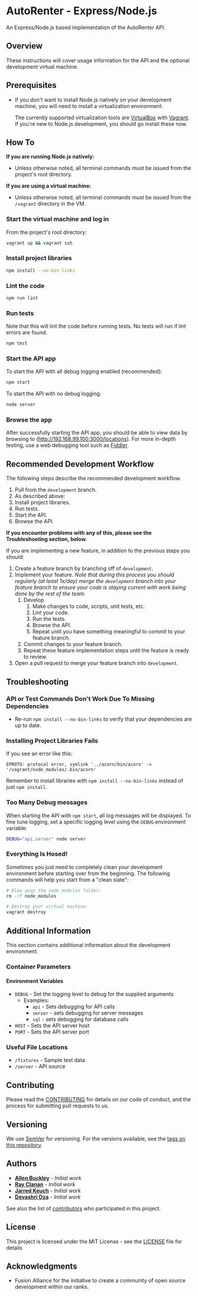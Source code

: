 # AutoRenter - Express/Node.js

An Express/Node.js based implementation of the AutoRenter API.

## Overview

These instructions will cover usage information for the API and the optional development virtual machine.

## Prerequisites

- If you don't want to install Node.js natively on your development machine, you will need to install a virtualization environment.

    The currently supported virtualization tools are [VirtualBox](https://www.virtualbox.org/wiki/Downloads) with [Vagrant](https://www.vagrantup.com/downloads.html). If you're new to Node.js development, you should go install these now.

## How To

**If you are running Node.js natively:**

- Unless otherwise noted, all terminal commands must be issued from the project's root directory.

**If you are using a virtual machine:**

- Unless otherwise noted, all terminal commands must be issued from the `/vagrant` directory in the VM.

### Start the virtual machine and log in

From the project's root directory:

```bash
vagrant up && vagrant ssh
```

### Install project libraries

```bash
npm install --no-bin-links
```

### Lint the code

```bash
npm run lint
```

### Run tests

Note that this will lint the code before running tests. No tests will run if lint errors are found.

```bash
npm test
```

### Start the API app

To start the API with all debug logging enabled (recommended):

```bash
npm start
```

To start the API with no debug logging:

```bash
node server
```

### Browse the app

After successfully starting the API app, you should be able to view data by browsing to (http://192.168.99.100:3000/locations).
For more in-depth testing, use a web debugging tool such as [Fiddler](https://www.telerik.com/download/fiddler).

## Recommended Development Workflow

The following steps describe the recommended development workflow.

1. Pull from the `development` branch.
2. As described above:
  1. Install project libraries.
  2. Run tests.
  3. Start the API.
3. Browse the API.

**If you encounter problems with any of this, please see the Troubleshooting section, below.**

If you are implementing a new feature, in addition to the previous steps you should:

1. Create a feature branch by branching off of `development`.
2. Implement your feature. *Note that during this process you should regularly (at least 1x/day) merge the `development` branch into your feature branch to ensure your code is staying current with work being done by the rest of the team.*
	1. Develop
		1. Make changes to code, scripts, unit tests, etc.
		2. Lint your code.
		3. Run the tests.
		4. Browse the API.
		5. Repeat until you have something meaningful to commit to your feature branch.
	2. Commit changes to your feature branch.
	3. Repeat these feature implementation steps until the feature is ready to review.
3. Open a pull request to merge your feature branch into `development`.

## Troubleshooting

### API or Test Commands Don't Work Due To Missing Dependencies

* Re-run `npm install --no-bin-links` to verify that your dependencies are up to date.

### Installing Project Libraries Fails

If you see an error like this:

```
EPROTO: protocol error, symlink '../acorn/bin/acorn' -> '/vagrant/node_modules/.bin/acorn'
```

Remember to install libraries with `npm install --no-bin-links` instead of just `npm install`.

### Too Many Debug messages

When starting the API with `npm start`, all log messages will be displayed. To fine tune logging, set a specific logging level using the `DEBUG` environment variable:

```bash
DEBUG="api,server" node server 
```

### Everything Is Hosed!

Sometimes you just need to completely clean your development environment before starting over from the beginning. The following commands will help you start from a "clean slate":

```bash
# Blow away the node_modules folder:
rm -rf node_modules

# Destroy your virtual machine:
vagrant destroy
```

## Additional Information

This section contains additional information about the development environment.

### Container Parameters

#### Environment Variables

* `DEBUG` - Set the logging level to debug for the supplied arguments
  * Examples:
    * `api` - Sets debugging for API calls
    * `server` - sets debugging for server messages
    * `sql` - sets debugging for database calls
* `HOST` - Sets the API server host
* `PORT` - Sets the API server port

### Useful File Locations

* `/fixtures` - Sample test data
* `/server` - API source

## Contributing

Please read the [CONTRIBUTING](./CONTRIBUTING.md) for details on our code of conduct, and the process for submitting pull requests to us.

## Versioning

We use [SemVer](http://semver.org/) for versioning. For the versions available, see the [tags on this repository]().

## Authors

* [**Allen Buckley**](https://github.com/allensb) - *Initial work*
* [**Ray Clanan**](https://github.com/rclanan) - *Initial work*
* [**Jarred Keuch**](https://github.com/jarredkeuch) - *Initial work*
* [**Devashri Oza**](https://github.com/Devashri) - *Initial work*

See also the list of [contributors]() who participated in this project.

## License

This project is licensed under the MIT License - see the [LICENSE](LICENSE) file for details

## Acknowledgments

* Fusion Alliance for the initiative to create a community of open source development within our ranks.

